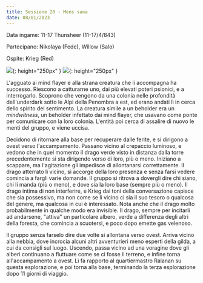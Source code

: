 ```yaml
---
title: Sessione 20 - Mens sana
date: 08/01/2023
---
```

Data ingame: 11-17 Thunsheer (11-17/4/843)

Partecipano: Nikolaya (Fede), Willow (Salo)

Ospite: Krieg (Red)

![](https://www.aidedd.org/dnd/images/mind-flayer.jpg){: height="250px" } ![](https://www.aidedd.org/dnd/images/mindwitness.jpg){: height="250px" }

L'agguato ai mind flayer e alla strana creatura che li accompagna ha successo. Riescono a catturarne uno, dai più elevati poteri psionici, e a interrogarlo. Scoprono che vengono da una colonia nelle profondità dell'underdark sotto le Alpi della Penombra a est, ed erano andati lì in cerca dello spirito del sentimento. La creatura simile a un beholder era un *mindwitness*, un beholder infettato dai mind flayer, che usavano come ponte per comunicare con la loro colonia. L'entità poi cerca di assalire di nuovo le menti del gruppo, e viene uccisa.

Decidono di ritornare alla base per recuperare dalle ferite, e si dirigono a ovest verso l'accampamento. Passano vicino al crepaccio luminoso, e vedono che in quel momento il drago verde visto in distanza dalla torre precedentemente si sta dirigendo verso di loro, più o meno. Iniziano a scappare, ma l'agitazione gli impedisce di allontanarsi correttamente. Il drago atterrato lì vicino, si accorge della loro presenza e senza farsi vedere comincia a fargli varie domande. Il gruppo si ritrova a dovergli dire chi siano, chi li manda (più o meno), e dove sia la loro base (sempre più o meno). Il drago intima di non interferire, e Krieg dai toni della conversazione capisce che sia possessivo, ma non come se lì vicino ci sia il suo tesoro o qualcosa del genere, ma qualcosa in cui è interessato. Nota anche che il drago molto probabilmente in qualche modo era invisible. Il drago, sempre per incitarli ad andarsene, "attiva" un particolare albero, verde a differenza degli altri della foresta, che comincia a scuotersi, e poco dopo emette gas velenoso.

Il gruppo senza farselo dire due volte si allontana verso ovest. Arriva vicino alla nebbia, dove incrocia alcuni altri avventurieri meno esperti della gilda, a cui da consigli sul luogo. Uscendo, passa vicino ad una voragine dove gli alberi continuano a fluttuare come se ci fosse il terreno, e infine torna all'accampamento a ovest. Lì fa rapporto al quartiermastro Ralanan su questa esplorazione, e poi torna alla base, terminando la terza esplorazione dopo 11 giorni di viaggio.